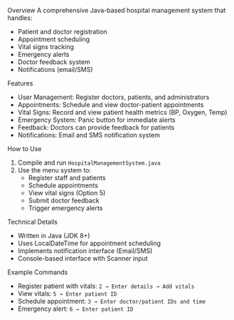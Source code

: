 

Overview
A comprehensive Java-based hospital management system that handles:
- Patient and doctor registration
- Appointment scheduling
- Vital signs tracking
- Emergency alerts
- Doctor feedback system
- Notifications (email/SMS)

Features
- User Management: Register doctors, patients, and administrators
- Appointments: Schedule and view doctor-patient appointments
- Vital Signs: Record and view patient health metrics (BP, Oxygen, Temp)
- Emergency System: Panic button for immediate alerts
- Feedback: Doctors can provide feedback for patients
- Notifications: Email and SMS notification system

How to Use
1. Compile and run `HospitalManagementSystem.java`
2. Use the menu system to:
   - Register staff and patients
   - Schedule appointments
   - View vital signs (Option 5)
   - Submit doctor feedback
   - Trigger emergency alerts

Technical Details
- Written in Java (JDK 8+)
- Uses LocalDateTime for appointment scheduling
- Implements notification interface (Email/SMS)
- Console-based interface with Scanner input

Example Commands
- Register patient with vitals: `2 → Enter details → Add vitals`
- View vitals: `5 → Enter patient ID`
- Schedule appointment: `3 → Enter doctor/patient IDs and time`
- Emergency alert: `6 → Enter patient ID`
